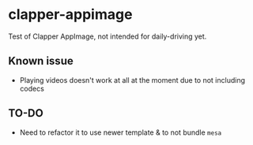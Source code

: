 # clapper-appimage
Test of Clapper AppImage, not intended for daily-driving yet.

## Known issue

- Playing videos doesn't work at all at the moment due to not including codecs

## TO-DO

- Need to refactor it to use newer template & to not bundle `mesa`
